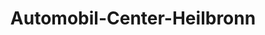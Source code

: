 ---
title: "Automobil-Center-Heilbronn"
url: /heilbronn/automobil-center-heilbronn/
shop: Autohaus
---